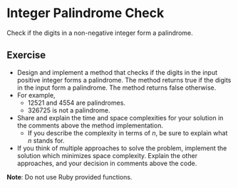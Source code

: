 # Integer Palindrome Check
Check if the digits in a non-negative integer form a palindrome.

## Exercise
* Design and implement a method that checks if the digits in the input positive integer forms a palindrome. The method returns true if the digits in the input form a palindrome. The method returns false otherwise.
* For example,
    * 12521 and 4554 are palindromes.
    * 326725 is not a palindrome.
* Share and explain the time and space complexities for your solution in the comments above the method implementation.
    * If you describe the complexity in terms of *n*, be sure to explain what *n* stands for.
* If you think of multiple approaches to solve the problem, implement the solution which minimizes space complexity. Explain the other approaches, and your decision in comments above the code.

<b>Note</b>: Do not use Ruby provided functions.

